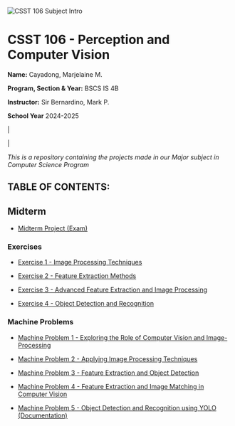 ![CSST 106 Subject Intro](https://github.com/user-attachments/assets/1f51fca8-2161-4b45-83fa-0467df042916)

# **CSST 106 - Perception and Computer Vision**

**Name:** Cayadong, Marjelaine M.

**Program, Section & Year:** BSCS IS 4B

**Instructor:** Sir Bernardino, Mark P.

**School Year** 2024-2025

|

|

*This is a repository containing the  projects made in our Major subject in Computer Science Program*

## **TABLE OF CONTENTS:**

## **Midterm**

- [Midterm Project (Exam)](https://github.com/Marjiiieee/CSST106-CS4B/tree/main/Midterm-Project)

### **Exercises**

- [Exercise 1 - Image Processing Techniques](https://github.com/Marjiiieee/CSST106-CS4B/blob/main/4B-CAYADONG-EXER1.md)

- [Exercise 2 - Feature Extraction Methods](https://github.com/Marjiiieee/CSST106-CS4B/tree/main/4B-CAYADONG-EXER2)

- [Exercise 3 - Advanced Feature Extraction and Image Processing](https://github.com/Marjiiieee/CSST106-CS4B/blob/main/4B-CAYADONG-EXER3.md)

- [Exercise 4 - Object Detection and Recognition](https://github.com/Marjiiieee/CSST106-CS4B/tree/main/4B-CAYADONG-EXER4)

### **Machine Problems**

- [Machine Problem 1 - Exploring the Role of Computer Vision and Image-Processing](https://github.com/Marjiiieee/CSST106-CS4B/blob/main/4B-CAYADONG-MP1.md)

- [Machine Problem 2 - Applying Image Processing Techniques](https://github.com/Marjiiieee/CSST106-CS4B/blob/main/4B-CAYADONG-MP2.md)

- [Machine Problem 3 - Feature Extraction and Object Detection](https://github.com/Marjiiieee/CSST106-CS4B/tree/main/4B-CAYADONG-MP3)

- [Machine Problem 4 - Feature Extraction and Image Matching in Computer Vision](https://github.com/Marjiiieee/CSST106-CS4B/tree/main/4B-CAYADONG-MP4)

- [Machine Problem 5 - Object Detection and Recognition using YOLO (Documentation)](https://github.com/Marjiiieee/CSST106-CS4B/tree/main/4B-CAYADONG-MP5)
